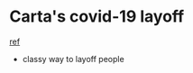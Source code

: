 # Carta's covid-19 layoff
[ref](https://medium.com/@henrysward/cartas-covid-19-layoff-cbb80e3e8a5d)

- classy way to layoff people